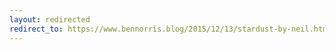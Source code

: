 ```yaml
---
layout: redirected
redirect_to: https://www.bennorris.blog/2015/12/13/stardust-by-neil.html
---
```


